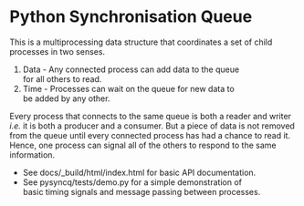 
# Python Synchronisation Queue

This is a multiprocessing data structure that coordinates a
set of child processes in two senses.

1. Data - Any connected process can add data to the queue  
for all others to read.
2. Time - Processes can wait on the queue for new data to  
be added by any other. 

Every process that connects to the same queue is both a
reader and writer *i.e.* it is both a producer and a
consumer. But a piece of data is not removed from the
queue until every connected process has had a chance to
read it. Hence, one process can signal all of the others
to respond to the same information.

* See docs/_build/html/index.html for basic API documentation.
* See pysyncq/tests/demo.py for a simple demonstration of  
basic timing signals and message passing between processes.

